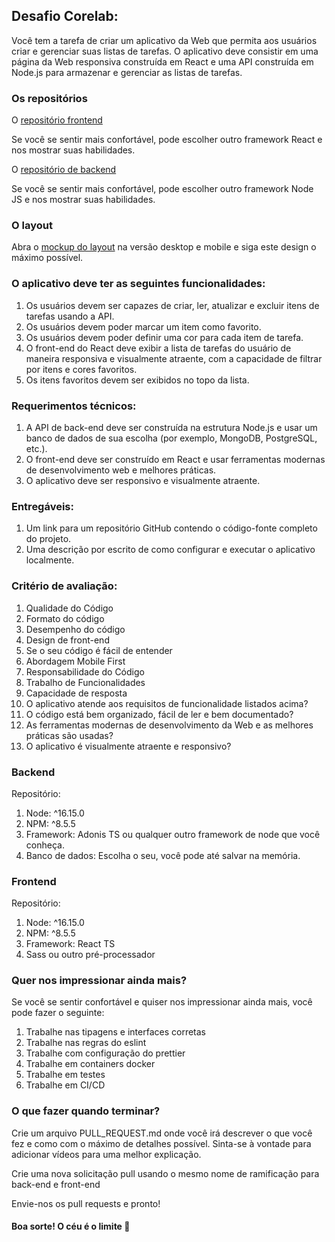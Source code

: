 ## Desafio Corelab:

Você tem a tarefa de criar um aplicativo da Web que permita aos usuários criar e gerenciar suas listas de tarefas. O aplicativo deve consistir em uma página da Web responsiva construída em React e uma API construída em Node.js para armazenar e gerenciar as listas de tarefas.

### Os repositórios

O [repositório frontend](https://github.com/corelabbr/corelab-web-challenge)

Se você se sentir mais confortável, pode escolher outro framework React e nos mostrar suas habilidades.

O [repositório de backend](https://github.com/corelabbr/corelab-api-challenge)

Se você se sentir mais confortável, pode escolher outro framework Node JS e nos mostrar suas habilidades.

### O layout

Abra o [mockup do layout](https://www.figma.com/file/sQrUVHTlyogq3qGdkqGTXN/mockup?node-id=7%3A2&t=ANTOTiqjqGWYuoUr-0) na versão desktop e mobile e siga este design o máximo possível.

### O aplicativo deve ter as seguintes funcionalidades:

1. Os usuários devem ser capazes de criar, ler, atualizar e excluir itens de tarefas usando a API.
2. Os usuários devem poder marcar um item como favorito.
3. Os usuários devem poder definir uma cor para cada item de tarefa.
4. O front-end do React deve exibir a lista de tarefas do usuário de maneira responsiva e visualmente atraente, com a capacidade de filtrar por itens e cores favoritos.
5. Os itens favoritos devem ser exibidos no topo da lista.

### Requerimentos técnicos:

1. A API de back-end deve ser construída na estrutura Node.js e usar um banco de dados de sua escolha (por exemplo, MongoDB, PostgreSQL, etc.).
2. O front-end deve ser construído em React e usar ferramentas modernas de desenvolvimento web e melhores práticas.
3. O aplicativo deve ser responsivo e visualmente atraente.

### Entregáveis:

1. Um link para um repositório GitHub contendo o código-fonte completo do projeto.
2. Uma descrição por escrito de como configurar e executar o aplicativo localmente.

### Critério de avaliação:

1. Qualidade do Código
2. Formato do código
3. Desempenho do código
4. Design de front-end
5. Se o seu código é fácil de entender
6. Abordagem Mobile First
7. Responsabilidade do Código
8. Trabalho de Funcionalidades
9. Capacidade de resposta
10. O aplicativo atende aos requisitos de funcionalidade listados acima?
11. O código está bem organizado, fácil de ler e bem documentado?
12. As ferramentas modernas de desenvolvimento da Web e as melhores práticas são usadas?
13. O aplicativo é visualmente atraente e responsivo?

### Backend

Repositório:

1. Node: ^16.15.0
2. NPM: ^8.5.5
3. Framework: Adonis TS ou qualquer outro framework de node que você conheça.
4. Banco de dados: Escolha o seu, você pode até salvar na memória.

### Frontend

Repositório:

1. Node: ^16.15.0
2. NPM: ^8.5.5
3. Framework: React TS
4. Sass ou outro pré-processador

### Quer nos impressionar ainda mais?

Se você se sentir confortável e quiser nos impressionar ainda mais, você pode fazer o seguinte:

1. Trabalhe nas tipagens e interfaces corretas
2. Trabalhe nas regras do eslint
3. Trabalhe com configuração do prettier
4. Trabalhe em containers docker
5. Trabalhe em testes
6. Trabalhe em CI/CD

### O que fazer quando terminar?

Crie um arquivo PULL_REQUEST.md onde você irá descrever o que você fez e como com o máximo de detalhes possível. Sinta-se à vontade para adicionar vídeos para uma melhor explicação.

Crie uma nova solicitação pull usando o mesmo nome de ramificação para back-end e front-end

Envie-nos os pull requests e pronto!

#### Boa sorte! O céu é o limite 🚀
